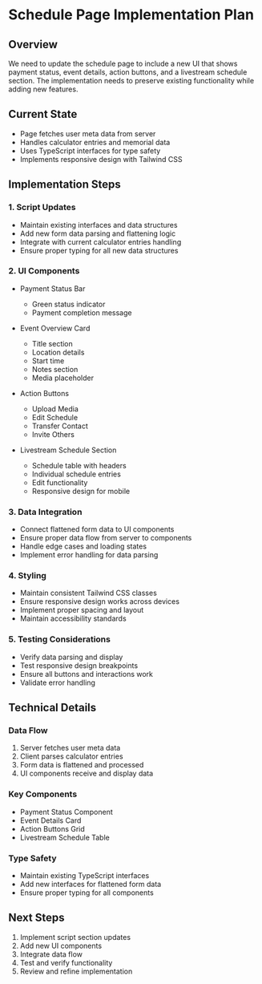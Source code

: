 # Schedule Page Implementation Plan

## Overview
We need to update the schedule page to include a new UI that shows payment status, event details, action buttons, and a livestream schedule section. The implementation needs to preserve existing functionality while adding new features.

## Current State
- Page fetches user meta data from server
- Handles calculator entries and memorial data
- Uses TypeScript interfaces for type safety
- Implements responsive design with Tailwind CSS

## Implementation Steps

### 1. Script Updates
- Maintain existing interfaces and data structures
- Add new form data parsing and flattening logic
- Integrate with current calculator entries handling
- Ensure proper typing for all new data structures

### 2. UI Components
- Payment Status Bar
  - Green status indicator
  - Payment completion message
  
- Event Overview Card
  - Title section
  - Location details
  - Start time
  - Notes section
  - Media placeholder
  
- Action Buttons
  - Upload Media
  - Edit Schedule
  - Transfer Contact
  - Invite Others
  
- Livestream Schedule Section
  - Schedule table with headers
  - Individual schedule entries
  - Edit functionality
  - Responsive design for mobile

### 3. Data Integration
- Connect flattened form data to UI components
- Ensure proper data flow from server to components
- Handle edge cases and loading states
- Implement error handling for data parsing

### 4. Styling
- Maintain consistent Tailwind CSS classes
- Ensure responsive design works across devices
- Implement proper spacing and layout
- Maintain accessibility standards

### 5. Testing Considerations
- Verify data parsing and display
- Test responsive design breakpoints
- Ensure all buttons and interactions work
- Validate error handling

## Technical Details

### Data Flow
1. Server fetches user meta data
2. Client parses calculator entries
3. Form data is flattened and processed
4. UI components receive and display data

### Key Components
- Payment Status Component
- Event Details Card
- Action Buttons Grid
- Livestream Schedule Table

### Type Safety
- Maintain existing TypeScript interfaces
- Add new interfaces for flattened form data
- Ensure proper typing for all components

## Next Steps
1. Implement script section updates
2. Add new UI components
3. Integrate data flow
4. Test and verify functionality
5. Review and refine implementation